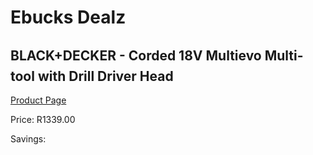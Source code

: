 
# Ebucks Dealz
## BLACK+DECKER - Corded 18V Multievo Multi-tool with Drill Driver Head
[Product Page](https://www.ebucks.com/web/shop/productSelected.do?prodId=1153075638&catId=717324798)

Price: R1339.00

Savings: 


	